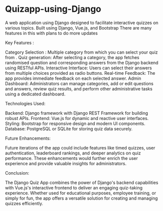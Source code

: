 # Quizapp-using-Django
A web application using Django designed to facilitate interactive quizzes on various topics. Built using Django, Vue.js, and Bootstrap
There are many features in this with plans to do more updates

Key Features :

Category Selection : Multiple category from which you can select your quiz from .
Quiz generation: After selecting a category, the app fetches randomised question and corresponding answers from the Django backend using RESTful APIs.
Interactive Interface: Users can select their answers from multiple choices provided as radio buttons.
Real-time Feedback: The app provides immediate feedback on each selected answer.
Admin Dashboard: Administrators can manage categories, add or edit questions and answers, review quiz results, and perform other administrative tasks using a dedicated dashboard.

Technologies Used:

  Backend: Django framework with Django REST Framework for building robust APIs.
  Frontend: Vue.js for dynamic and reactive user interfaces.
  Styling: Bootstrap for responsive design and modern UI components.
  Database: PostgreSQL or SQLite for storing quiz data securely.

Future Enhancements:
  
  Future iterations of the app could include features like timed quizzes, user
  authentication, leaderboard rankings, and deeper analytics on quiz performance. These 
  enhancements would further enrich the user experience and provide valuable insights 
  for administrators.

Conclusion:

The Django Quiz App combines the power of Django's backend capabilities with Vue.js's interactive frontend to deliver an engaging quiz-taking experience. Whether used for educational purposes, employee training, or simply for fun, the app offers a versatile solution for creating and managing quizzes efficiently.


